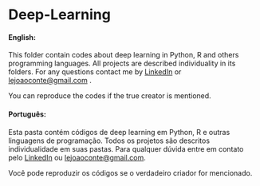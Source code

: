 # Deep-Learning

#### English:
<p>
  This folder contain codes about deep learning in Python, R and others programming languages.
  All projects are described individuality in its folders. For any questions contact me by 
  <a href="https://www.linkedin.com/in/lejoaoconte/" target="_blank">LinkedIn</a> or
  <a href="mailto:lejoaoconte@gmail.com">lejoaoconte@gmail.com</a>
.</p>

<p>
  You can reproduce the codes if the true creator is mentioned.
</p>

#### Português:
<p>
  Esta pasta contém códigos de deep learning em Python, R e outras
  linguagens de programação. Todos os projetos são descritos individualidade
  em suas pastas. Para qualquer dúvida entre em contato pelo
  <a href="https://www.linkedin.com/in/lejoaoconte/" target="_blank">LinkedIn</a>
  ou <a href="mailto:lejoaoconte@gmail.com"> lejoaoconte@gmail.com</a>.
</p>

<p>
  Você pode reproduzir os códigos se o verdadeiro criador for mencionado.
</p>
